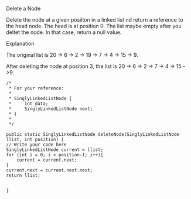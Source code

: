 Delete a Node

Delete the node at a given posiiton in a linked list nd return a reference to the head node. The head is at position 0. The list maybe empty after you deltet the node. In that case, return a null value.

Explanation

The original list is 20 -> 6 -> 2 -> 19 -> 7 -> 4 -> 15 -> 9.

After deleting the node at position 3, the list is 20 -> 6 -> 2 -> 7 -> 4 -> 15 ->9.


    /*
     * For your reference:
     *
     * SinglyLinkedListNode {
     *     int data;
     *     SinglyLinkedListNode next;
     * }
     *
     */

    public static SinglyLinkedListNode deleteNode(SinglyLinkedListNode llist, int position) {
    // Write your code here
    SinglyLinkedListNode current = llist;
    for (int i = 0; i < position-1; i++){
        current = current.next;
    }
    current.next = current.next.next;
    return llist;
    

    }
 

